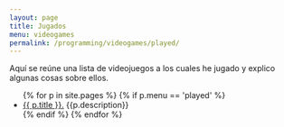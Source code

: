 ```yaml
---
layout: page
title: Jugados
menu: videogames
permalink: /programming/videogames/played/
---
```


Aquí se reúne una lista de videojuegos a los cuales he jugado y explico algunas cosas sobre ellos.

<ul>
    {% for p in site.pages %}
        {% if p.menu == 'played' %}
            <li><a href="{{ p.url }}">{{ p.title }}.</a> {{p.description}}</li>
        {% endif %}
    {% endfor %}
</ul>
